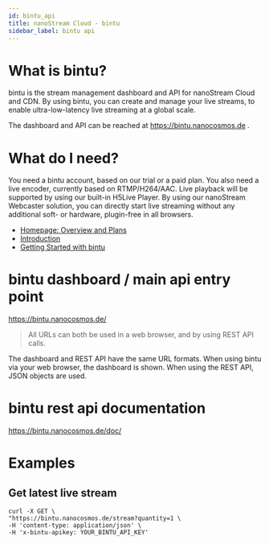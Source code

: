 ```yaml
---
id: bintu_api
title: nanoStream Cloud - bintu
sidebar_label: bintu api
---
```


# What is bintu?

bintu is the stream management dashboard and API for nanoStream Cloud and CDN. By using bintu, you can create and manage your live streams, to enable ultra-low-latency live streaming at a global scale.

The dashboard and API can be reached at https://bintu.nanocosmos.de . 

# What do I need?

You need a bintu account, based on our trial or a paid plan. 
You also need a live encoder, currently based on RTMP/H264/AAC.
Live playback will be supported by using our built-in H5Live Player.
By using our nanoStream Webcaster solution, you can directly start live streaming without any additional soft- or hardware, plugin-free in all browsers.

* [Homepage: Overview and Plans](https://www.nanocosmos.de/v6/cloud)
* [Introduction](cloud_introduction)
* [Getting Started with bintu](cloud_getting_started)


# bintu dashboard / main api entry point

https://bintu.nanocosmos.de/

>All URLs can both be used in a web browser, and by using REST API calls.

The dashboard and REST API have the same URL formats.
When using bintu via your web browser, the dashboard is shown.
When using the REST API, JSON objects are used.

# bintu rest api documentation

https://bintu.nanocosmos.de/doc/

# Examples

## Get latest live stream

```
curl -X GET \
"https://bintu.nanocosmos.de/stream?quantity=1 \
-H 'content-type: application/json' \
-H 'x-bintu-apikey: YOUR_BINTU_API_KEY' 
```
